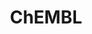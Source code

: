 ---
bigquery: https://console.cloud.google.com/bigquery?p=patents-public-data&d=ebi_chembl&page=dataset
citation: '"The ChEMBL database in 2017." Anna Gaulton, Anne Hersey, Michał Nowotka,
  A Patrícia Bento, Jon Chambers, David Mendez, Prudence Mutowo, Francis Atkinson,
  Louisa J Bellis, Elena Cibrián-Uhalte, Mark Davies, Nathan Dedman, Anneli Karlsson,
  María Paula Magariños, John P Overington, George Papadatos, Ines Smit, Andrew R
  Leach Nucleic acids Research (2017) 45 (Database Issue), D945-D954'
contributors: European Bioinformatics Institute
cost: None
description: ChEMBL Data is a manually curated database of small molecules used in
  drug discovery, including information about existing patented drugs.
documentation: 'schema: https://www.ebi.ac.uk/chembl/db_schema


  '
last_edit: 04/08/2022, 14:24:12
location: https://console.cloud.google.com/marketplace/product/google_patents_public_datasets/chembl
maintained_by: EMBL-EBI, an outstation of European Molecular Biology Laboratory
related_publications: '

  ChEMBL: towards direct deposition of bioassay data.


  Mendez D, Gaulton A, Bento AP, Chambers J, De Veij M, Félix E, Magariños MP, Mosquera
  JF, Mutowo P, Nowotka M, Gordillo-Marañón M, Hunter F, Junco L, Mugumbate G, Rodriguez-Lopez
  M, Atkinson F, Bosc N, Radoux CJ, Segura-Cabrera A, Hersey A, Leach AR.


  — Nucleic Acids Res. 2019; 47(D1):D930-D940. doi: 10.1093/nar/gky1075

  '
schema_fields:
- black_box_warning
- units
- drug_substance_flag
- normal_range_max
- accession
- dosage_form
- clo_id
- updated_by
- active_ingredient
- caloha_id
- bei
- warning_type
- site_residues
- bto_id
- mc_target_name
- helm_notation
- sei
- homologue
- parent_id
- met_comment
- aromatic_rings
- polymer_flag
- standard_flag
- domain_name
- cell_name
- text_value
- standard_type
- organism
- molsyn_id
- level4_description
- usan_stem_id
- prod_pat_id
- upper_value
- publication_number
- level4
- component_id
- protein_class_id
- oc_id
- class_level
- full_mwt
- ref_id
- journal
- bao_endpoint
- qed_weighted
- mol_frac_id
- published_units
- mc_organism
- level2
- ddd_id
- mechanism_of_action
- path
- applicant_full_name
- cell_source_organism
- prodrug
- assay_id
- molregno
- company
- mol_irac_id
- confidence_score
- l3
- authors
- cell_id
- natural_product
- hbd
- uo_units
- binding_site_comment
- potential_duplicate
- go_id
- l2
- standard_upper_value
- short_name
- as_id
- assay_test_type
- description
- active_molregno
- activity_comment
- withdrawn_reason
- standard_inchi_key
- l5
- site_id
- mw_freebase
- stat
- last_page
- major_class
- set_name
- frac_class_id
- innovator_company
- alert_set_id
- target_mapping
- src_short_name
- protein_class_synonym
- selectivity_comment
- assay_desc
- oral
- full_molformula
- entity_id
- assay_tax_id
- sequence_md5sum
- volume
- pref_name
- lle
- enzyme_tid
- first_approval
- relationship_desc
- qudt_units
- chembl_id
- num_alerts
- level2_description
- who_extra
- cell_source_tax_id
- trade_name
- molecule_type
- level3
- metabolite_record_id
- type
- source
- level5
- label
- cidx
- country
- chirality
- parameter_type
- parent_molregno
- pchembl_value
- ridx
- ad_type
- cx_logd
- psa
- heavy_atoms
- cell_ontology_id
- pathway_id
- irac_class_id
- data_validity_comment
- assay_strain
- acd_logp
- ass_cls_map_id
- title
- stem_class
- aidx
- ingredient
- drugind_id
- ddd_value
- doi
- aspect
- curation_comment
- compound_name
- disease_efficacy
- product_id
- end_position
- l4
- synonyms
- protein_class_desc
- creation_date
- doc_id
- assay_tissue
- efo_id
- target_type
- cell_source_tissue
- indref_id
- availability_type
- l6
- usan_stem
- smid
- bao_id
- orig_description
- usan_year
- uberon_id
- usan_stem_definition
- ref_type
- issue
- cl_lincs_id
- structure_type
- drug_product_flag
- normal_range_min
- published_type
- result_flag
- value
- res_stem_id
- molecular_species
- previous_company
- job_id
- assay_cell_type
- relation
- standard_value
- acd_most_apka
- ddd_admr
- ap_id
- first_page
- last_active
- alogp
- mw_monoisotopic
- research_stem
- alert_id
- component_type
- hba_lipinski
- ref_url
- predbind_id
- tissue_id
- patent_id
- mechanism_comment
- src_id
- protclasssyn_id
- comp_class_id
- level1_description
- approval_date
- std_act_id
- ddd_comment
- warning_year
- db_source
- met_id
- max_phase
- smarts
- actsm_id
- doc_type
- record_id
- le
- class_type
- annotation
- assay_organism
- l1
- src_description
- tax_id
- standard_inchi
- cell_description
- assay_type
- l7
- cx_most_bpka
- assay_class_id
- num_ro5_violations
- irac_code
- stem
- subgroup
- entity_type
- chebi_par_id
- dosed_ingredient
- mc_tax_id
- prediction_method
- co_stem_id
- warning_description
- warning_class
- species_group_flag
- withdrawn_flag
- first_in_class
- alert_name
- relationship
- confidence
- version
- component_synonym
- src_assay_id
- mesh_heading
- tbl
- level1
- inorganic_flag
- rtb
- therapeutic_flag
- acd_most_bpka
- canonical_smiles
- topical
- status
- efo_term
- rgid
- cpd_str_alert_id
- substrate_record_id
- syn_type
- domain_id
- bao_format
- pathway_key
- who_name
- cellosaurus_id
- start_position
- downgraded
- domain_description
- acd_logd
- biocomp_id
- standard_relation
- hbd_lipinski
- hrac_class_id
- indication_class
- level3_description
- parent_type
- usan_substem
- metref_id
- molecular_mechanism
- domain_type
- action_type
- comp_go_id
- withdrawn_class
- source_domain_id
- frac_code
- assay_subcellular_fraction
- withdrawn_year
- atc_code
- comments
- patent_expire_date
- log_id
- hrac_code
- met_conversion
- mutation
- mc_target_type
- mecref_id
- withdrawn_country
- variant_id
- tid_fixed
- definition
- molfile
- abstract
- warnref_id
- warning_country
- targrel_id
- related_tid
- mc_target_accession
- warning_id
- mesh_id
- parameter_value
- relationship_type
- compd_id
- num_lipinski_ro5_violations
- enzyme_name
- patent_use_code
- patent_no
- route
- published_value
- site_name
- standard_text_value
- src_compound_id
- activity_count
- toid
- parent_go_id
- strength
- ddd_units
- nda_type
- compound_key
- priority
- tid
- assay_source
- submission_date
- idx
- name
- assay_param_id
- target_desc
- formulation_id
- parenteral
- targcomp_id
- mec_id
- updated_on
- direct_interaction
- sitecomp_id
- published_relation
- ro3_pass
- mol_hrac_id
- cx_logp
- sequence
- year
- pubmed_id
- l8
- hba
- activity_id
- compsyn_id
- isoform
- cx_most_apka
- drug_record_id
- mol_atc_id
- db_version
- delist_flag
- assay_category
- max_phase_for_ind
- standard_units
- curated_by
shortname: chembl
tags:
- biotechnology
- health
- chemical
- bioinformatics
- medical
terms_of_use: CC BY-SA 3.0
title: ChEMBL
uuid: e232a192-965c-4ec9-904c-155b6dfe56c5
---